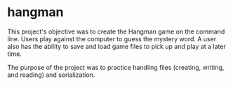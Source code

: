 # hangman

This project's objective was to create the Hangman game on the command line. Users play against the computer to guess the mystery word. A user also has the ability to save and load game files to pick up and play at a later time.

The purpose of the project was to practice handling files (creating, writing, and reading) and serialization.